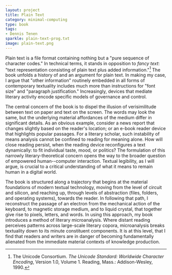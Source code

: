 ```yaml
---
layout: project
title: Plain Text
category: minimal-computing
type: book
tags:
- Dennis Tenen
sparkle: plain-text-prog.txt
image: plain-text.png
---
```


Plain text is a file format containing nothing but a "pure sequence of
character codes." In technical terms, it stands in opposition to *fancy text*:
"text representation consisting of plain text plus added information."[^ln-uni]
The book unfolds a history of and an argument for plain text. In making my
case, I argue that "other information" routinely embedded in all forms of
contemporary textuality includes much more than instructions for "font size"
and "paragraph justification." Increasingly, devices that mediate literary
activity encode specific models of governance and control.

The central concern of the book is to dispel the illusion of verisimilitude
between text on paper and text on the screen. The words may look the same, but
the underlying material affordances of the medium differ in significant
details. As an obvious example, consider a news report that changes slightly
based on the reader's location; or an e-book reader device that highlights
popular passages. For a literary scholar, such instability of means analysis
cannot be confined to reading for meaning alone. How will close reading
persist, when the reading device reconfigures a text dynamically: to fit
individual taste, mood, or politics?  The formulation of this narrowly
literary-theoretical concern opens the way to the broader question of empowered
human--computer interaction.  Textual legibility, as I will argue, is crucial
to a critical understanding of what it means to remain human in a digital
world.

[^ln-uni]: The Unicode Consortium. *The Unicode Standard: Worldwide Character Encoding*, Version 1.0, Volume 1. Reading, Mass.: Addison-Wesley, 1990.

The book is structured along a trajectory that begins at the material
foundations of modern textual technology, moving from the level of circuit and
silicon, and reaching up, through levels of abstraction (files, folders, and
operating systems), towards the reader. In following that path, I reconstruct
the passage of an electron from the mechanical action of the keyboard, to
magnetic storage medium, and to liquid crystal, that together give rise to
pixels, letters, and words. In using this approach, my book introduces a method
of literary microanalysis. Where distant reading perceives patterns across
large-scale literary copora, microanalysis breaks textuality down to its minute
constituent components. It is at this level, that I find that readers and
writers are in danger of becoming fundamentally alienated from the immediate
material contexts of knowledge production.
